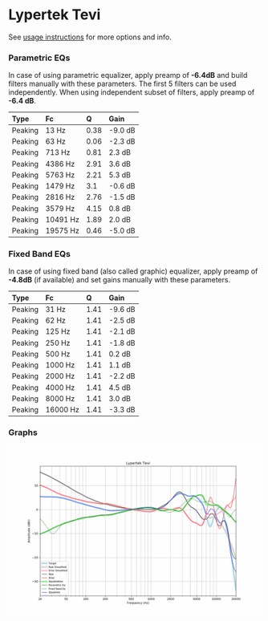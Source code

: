 # Lypertek Tevi
See [usage instructions](https://github.com/jaakkopasanen/AutoEq#usage) for more options and info.

### Parametric EQs
In case of using parametric equalizer, apply preamp of **-6.4dB** and build filters manually
with these parameters. The first 5 filters can be used independently.
When using independent subset of filters, apply preamp of **-6.4 dB**.

| Type    | Fc       |    Q | Gain    |
|:--------|:---------|:-----|:--------|
| Peaking | 13 Hz    | 0.38 | -9.0 dB |
| Peaking | 63 Hz    | 0.06 | -2.3 dB |
| Peaking | 713 Hz   | 0.81 | 2.3 dB  |
| Peaking | 4386 Hz  | 2.91 | 3.6 dB  |
| Peaking | 5763 Hz  | 2.21 | 5.3 dB  |
| Peaking | 1479 Hz  | 3.1  | -0.6 dB |
| Peaking | 2816 Hz  | 2.76 | -1.5 dB |
| Peaking | 3579 Hz  | 4.15 | 0.8 dB  |
| Peaking | 10491 Hz | 1.89 | 2.0 dB  |
| Peaking | 19575 Hz | 0.46 | -5.0 dB |

### Fixed Band EQs
In case of using fixed band (also called graphic) equalizer, apply preamp of **-4.8dB**
(if available) and set gains manually with these parameters.

| Type    | Fc       |    Q | Gain    |
|:--------|:---------|:-----|:--------|
| Peaking | 31 Hz    | 1.41 | -9.6 dB |
| Peaking | 62 Hz    | 1.41 | -2.5 dB |
| Peaking | 125 Hz   | 1.41 | -2.1 dB |
| Peaking | 250 Hz   | 1.41 | -1.8 dB |
| Peaking | 500 Hz   | 1.41 | 0.2 dB  |
| Peaking | 1000 Hz  | 1.41 | 1.1 dB  |
| Peaking | 2000 Hz  | 1.41 | -2.2 dB |
| Peaking | 4000 Hz  | 1.41 | 4.5 dB  |
| Peaking | 8000 Hz  | 1.41 | 3.0 dB  |
| Peaking | 16000 Hz | 1.41 | -3.3 dB |

### Graphs
![](./Lypertek%20Tevi.png)